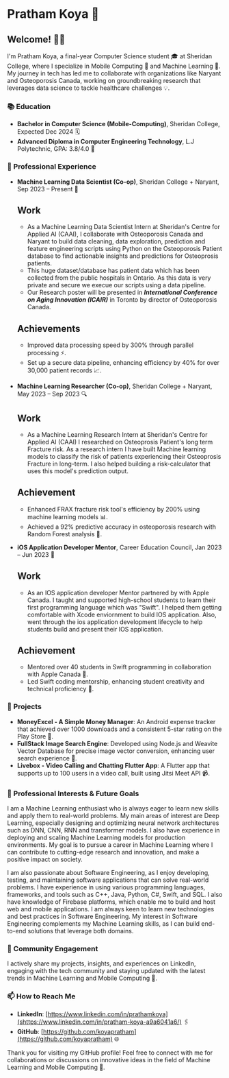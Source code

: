 # Pratham Koya 🌟

## Welcome! 👋🎉

I'm Pratham Koya, a final-year Computer Science student 🎓 at Sheridan College, where I specialize in Mobile Computing 📱 and Machine Learning 🤖. My journey in tech has led me to collaborate with organizations like Naryant and Osteoporosis Canada, working on groundbreaking research that leverages data science to tackle healthcare challenges 💡.

### 📚 Education

- **Bachelor in Computer Science (Mobile-Computing)**, Sheridan College, Expected Dec 2024 🗓️
- **Advanced Diploma in Computer Engineering Technology**, L.J Polytechnic, GPA: 3.8/4.0 🏅

### 💼 Professional Experience

- **Machine Learning Data Scientist (Co-op)**, Sheridan College + Naryant, Sep 2023 – Present 🧠
  ## Work
    - As a Machine Learning Data Scientist Intern at Sheridan's Centre for Applied AI (CAAI), I collaborate
      with Osteoporosis Canada and Naryant to build data cleaning, data exploration, prediction and feature engineering
      scripts using Python on the Osteoporosis Patient database to find actionable insights and predictions for Osteoprosis 
      patients.
    - This huge dataset/database has patient data which has been collected from the public hospitals in Ontario.
      As this data is very private and secure we execue our scripts using a data pipeline.
    - Our Research poster will be presented in _**International Conference on Aging Innovation (ICAIR)**_ in Toronto by director
      of Osteoporosis Canada.
  
  ## Achievements
    - Improved data processing speed by 300% through parallel processing ⚡.
    - Set up a secure data pipeline, enhancing efficiency by 40% for over 30,000 patient records 📈.


- **Machine Learning Researcher (Co-op)**, Sheridan College + Naryant, May 2023 – Sep 2023 🔍
  ## Work
    - As a Machine Learning Research Intern at Sheridan's Centre for Applied AI (CAAI) I researched on Osteoprosis 
      Patient's long term Fracture risk. As a research intern I have built Machine learning models to classify
      the risk of patients experiencing their Osteoprosis Fracture in long-term. I also helped building a risk-calculator
      that uses this model's prediction output.

  ## Achievement
    - Enhanced FRAX fracture risk tool's efficiency by 200% using machine learning models 📊.
    - Achieved a 92% predictive accuracy in osteoporosis research with Random Forest analysis 🌳.


- **iOS Application Developer Mentor**, Career Education Council, Jan 2023 – Jun 2023 📱
  ## Work
    - As an IOS application developer Mentor partnered by with Apple Canada. I taught and supported high-school
      students to learn their first programming language which was "Swift". I helped them getting comfortable with Xcode
      enviornment to build IOS application. Also, went through the ios application development lifecycle to help students build
      and present their IOS application.
  
  ## Achievement
    - Mentored over 40 students in Swift programming in collaboration with Apple Canada 🍏.
    - Led Swift coding mentorship, enhancing student creativity and technical proficiency 🌈.

### 🚀 Projects

- **MoneyExcel - A Simple Money Manager**: An Android expense tracker that achieved over 1000 downloads and a consistent 5-star rating on the Play Store 🌟.
- **FullStack Image Search Engine**: Developed using Node.js and Weavite Vector Database for precise image vector conversion, enhancing user search experience 🔎.
- **Livebox - Video Calling and Chatting Flutter App**: A Flutter app that supports up to 100 users in a video call, built using Jitsi Meet API 📹.

### 🌱 Professional Interests & Future Goals

I am a Machine Learning enthusiast who is always eager to learn new skills and apply them to real-world problems. My main areas of interest are Deep Learning, especially designing and optimizing neural network architectures such as DNN, CNN, RNN and transformer models. I also have experience in deploying and scaling Machine Learning models for production environments. My goal is to pursue a career in Machine Learning where I can contribute to cutting-edge research and innovation, and make a positive impact on society.

I am also passionate about Software Engineering, as I enjoy developing, testing, and maintaining software applications that can solve real-world problems. I have experience in using various programming languages, frameworks, and tools such as C++, Java, Python, C#, Swift, and SQL. I also have knowledge of Firebase platforms, which enable me to build and host web and mobile applications. I am always keen to learn new technologies and best practices in Software Engineering. My interest in Software Engineering complements my Machine Learning skills, as I can build end-to-end solutions that leverage both domains.


### 📢 Community Engagement

I actively share my projects, insights, and experiences on LinkedIn, engaging with the tech community and staying updated with the latest trends in Machine Learning and Mobile Computing 💼.

### 📫 How to Reach Me

- **LinkedIn**: [https://www.linkedin.com/in/prathamkoya](shttps://www.linkedin.com/in/pratham-koya-a9a6041a6/) 🖇️
- **GitHub**: [https://github.com/koyapratham](https://github.com/koyapratham) 🌐

Thank you for visiting my GitHub profile! Feel free to connect with me for collaborations or discussions on innovative ideas in the field of Machine Learning and Mobile Computing 🤝.
